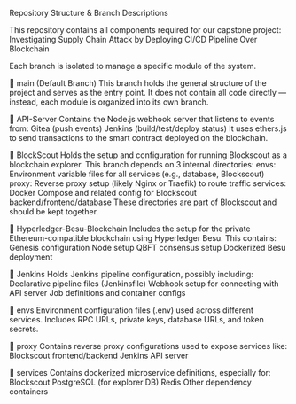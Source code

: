 Repository Structure & Branch Descriptions

This repository contains all components required for our capstone project:
Investigating Supply Chain Attack by Deploying CI/CD Pipeline Over Blockchain

Each branch is isolated to manage a specific module of the system.

🔹 main (Default Branch)
This branch holds the general structure of the project and serves as the entry point. It does not contain all code directly — instead, each module is organized into its own branch.

🔹 API-Server
Contains the Node.js webhook server that listens to events from:
    Gitea (push events)
    Jenkins (build/test/deploy status)
It uses ethers.js to send transactions to the smart contract deployed on the blockchain.

🔹 BlockScout
Holds the setup and configuration for running Blockscout as a blockchain explorer.
This branch depends on 3 internal directories:
    envs: Environment variable files for all services (e.g., database, Blockscout)
    proxy: Reverse proxy setup (likely Nginx or Traefik) to route traffic
    services: Docker Compose and related config for Blockscout backend/frontend/database
    These directories are part of Blockscout and should be kept together.

🔹 Hyperledger-Besu-Blockchain
Includes the setup for the private Ethereum-compatible blockchain using Hyperledger Besu.
This contains:
    Genesis configuration
    Node setup
    QBFT consensus setup
    Dockerized Besu deployment

🔹 Jenkins
Holds Jenkins pipeline configuration, possibly including:
    Declarative pipeline files (Jenkinsfile)
    Webhook setup for connecting with API server
    Job definitions and container configs

🔹 envs
Environment configuration files (.env) used across different services.
Includes RPC URLs, private keys, database URLs, and token secrets.

🔹 proxy
Contains reverse proxy configurations used to expose services like:
    Blockscout frontend/backend
    Jenkins
    API server

🔹 services
Contains dockerized microservice definitions, especially for:
    Blockscout
    PostgreSQL (for explorer DB)
    Redis
    Other dependency containers
